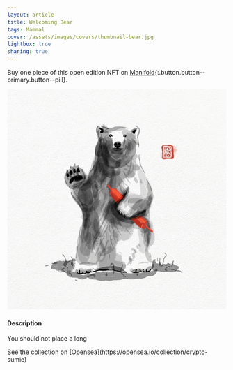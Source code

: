 ```yaml
---
layout: article
title: Welcoming Bear
tags: Mammal
cover: /assets/images/covers/thumbnail-bear.jpg
lightbox: true
sharing: true
---
```


Buy one piece of this open edition NFT on [Manifold](https://app.manifold.xyz/c/cryptosumie-4){:.button.button--primary.button--pill}.

<div class="card mt-3">
  <div class="card__image">
    <img src="/assets/images/hd/bear.jpg"/>
  </div>
  <div class="card__content">
    <div class="card__header">
      <h4>Description</h4>
    </div>
    <p>You should not place a long</p>
  </div>
</div>
<div>
  See the collection on [Opensea](https://opensea.io/collection/crypto-sumie)
</div>



